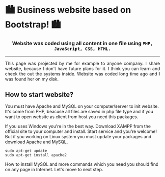 # 🏙 Business website based on Bootstrap! 🏙
### <p align="center">Website was coded using all content in one file using ``PHP, JavaScript, CSS, HTML.``</p>
<hr />
<p align="justify">
This page was projected by me for example to anyone company. I share website, because I don't have future plans for it. I think you can learn and check the out the systems inside. Website was coded long time ago and I was found her on my disk.
</p>

## How to start website?
You must have Apache and MySQL on your computer/server to init website. It's come from PHP, beacuse all files are saved in php file type and if you want to open website as client from host you need this packages.

If you uses Windows you're in the best way. Download XAMPP from the official site to your computer and install. Start service and you're welcome!
But if you working on Linux system you must update your packages and download Apache and MySQL.
```
sudo apt-get update
sudo apt-get install apache2
```
How to install MySQL and more commands which you need you should find on any page in Internet. Let's move to next step.
